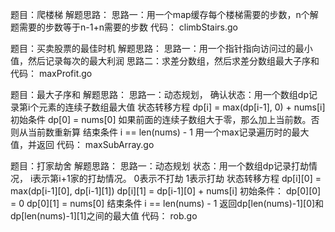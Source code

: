 题目：爬楼梯
解题思路：
思路一：用一个map缓存每个楼梯需要的步数，n个解题需要的步数等于n-1+n需要的步数
代码：
climbStairs.go

题目：买卖股票的最佳时机
解题思路：
思路一：用一个指针指向访问过的最小值，然后记录每次的最大利润
思路二：求差分数组，然后求差分数组最大子序和
代码：
maxProfit.go

题目：最大子序和
解题思路：
思路一：动态规划，
确认状态：用一个数组dp记录第i个元素的连续子数组最大值
状态转移方程 dp[i] = max(dp[i-1], 0) + nums[i]
初始条件 dp[0] = nums[0]
如果前面的连续子数组大于零，那么加上当前数。否则从当前数重新算
结束条件 i == len(nums) - 1
用一个max记录遍历时的最大值，并返回
代码：
maxSubArray.go

题目：打家劫舍
解题思路：
思路一：动态规划
状态：用一个数组dp记录打劫情况， i表示第i+1家的打劫情况。 0表示不打劫 1表示打劫
状态转移方程 
dp[i][0] = max(dp[i-1][0], dp[i-1][1])
dp[i][1] = dp[i-1][0] + nums[i]
初始条件：
dp[0][0] = 0
dp[0][1] = nums[0]
结束条件 i == len(nums) - 1
返回dp[len(nums)-1][0]和dp[len(nums)-1][1]之间的最大值
代码：
rob.go
